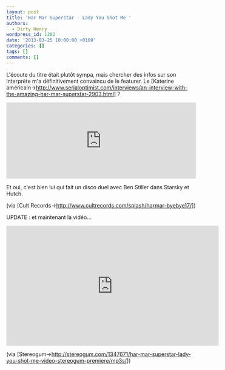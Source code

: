 ```yaml
---
layout: post
title: 'Har Mar Superstar - Lady You Shot Me '
authors:
  - Dirty Henry
wordpress_id: 1202
date: '2013-03-25 10:00:00 +0100'
categories: []
tags: []
comments: []
---
```

L'écoute du titre était plutôt sympa, mais chercher des infos sur son interprète m'a définitivement convaincu de le featurer. Le [Katerine américain->http://www.serialoptimist.com/interviews/an-interview-with-the-amazing-har-mar-superstar-2903.html] ?

<iframe width="500" height="200" frameborder="no" src="http://official.fm/player?width=500&height=200&skin_bg=131111&skin_fg=FEEBEB&artwork=1&tracklist=1&artwork_left=1&feed=http%3A%2F%2Fofficial.fm%2Ffeed%2Ftracks%2Fe4Xs.json"></iframe>

Et oui, c'est bien lui qui fait un disco duel avec Ben Stiller dans Starsky et Hutch.

(via [Cult Records->http://www.cultrecords.com/splash/harmar-byebye17/])

UPDATE : et maintenant la vidéo...

<iframe width="560" height="315" src="http://www.youtube.com/embed/ouuqJ0pkWvU" frameborder="0" allowfullscreen></iframe>

(via [Stereogum->http://stereogum.com/1347671/har-mar-superstar-lady-you-shot-me-video-stereogum-premiere/mp3s/])
